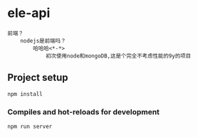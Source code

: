 # ele-api
```
前端？
    nodejs是前端吗？
        哈哈哈<*-*>
            初次使用node和mongoDB,这是个完全不考虑性能的9y的项目
```
## Project setup
```
npm install
```

### Compiles and hot-reloads for development
```
npm run server
```

